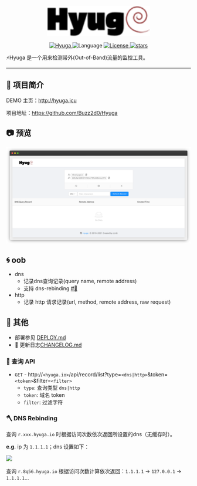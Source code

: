 <div align="center" >
    <img src="./docs/hyuga.png" width="280" alt="Hyuga" />
</div>
<p align="center">
    <a href="https://github.com/Buzz2d0/Hyuga">
        <img alt="Hyuga" src="https://img.shields.io/badge/Hyuga-3.0.1-yellow"/>
    </a>
    <img src="https://img.shields.io/badge/Language-Golang-blue" alt="Language" />
    <a href="https://github.com/Buzz2d0/Hyuga/blob/master/LICENSE">
        <img alt="License" src="https://img.shields.io/github/license/Buzz2d0/Hyuga"/>
    </a>
    <a href="https://github.com/Buzz2d0/Hyuga/stargazers">
        <img alt="stars" src="https://img.shields.io/github/stars/Buzz2d0/Hyuga"/>
    </a>
 </p>

⚡️Hyuga 是一个用来检测带外(Out-of-Band)流量的监控工具。

---
## 🎉 项目简介

DEMO 主页：http://hyuga.icu

项目地址：https://github.com/Buzz2d0/Hyuga

## 📷 预览
![demo.png](./docs/demo.png)


## 🌀 oob
- dns
    - 记录dns查询记录(query name, remote address)
    - 支持 dns-rebinding [#🔗](https://github.com/Buzz2d0/Hyuga#-dns-rebinding)
- http 
    - 记录 http 请求记录(url, method, remote address, raw request)

## 👀 其他
- 部署参见 [DEPLOY.md](./DEPLOY.md)
- 📝 更新日志[CHANGELOG.md](./CHANGELOG.md)

### 🚀 查询 API
- `GET` - http://`<hyuga.io>`/api/record/list?type=`<dns|http>`&token=`<token>`&filter=`<filter>`
    - `type`: 查询类型 `dns|http`
    - `token`: 域名 token
    - `filter`: 过滤字符

### 🪓 DNS Rebinding
查询 `r.xxx.hyuga.io` 时根据访问次数依次返回所设置的dns（无缓存时）。

**e.g.** ip 为 `1.1.1.1`；dns 设置如下：

<img src="https://user-images.githubusercontent.com/26270009/146206555-49450822-44b7-46f4-8942-b6bf831d76f8.png" width="420"/>

查询 `r.8q56.hyuga.io` 根据访问次数计算依次返回：`1.1.1.1` -> `127.0.0.1` -> `1.1.1.1`...
